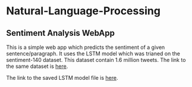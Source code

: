 # Natural-Language-Processing
## Sentiment Analysis WebApp

This is a simple web app which predicts the sentiment of a given sentence/paragraph. It uses the LSTM model which was trianed on the sentiment-140 dataset.
This dataset contain 1.6 million tweets. The link to the same dataset is [here](https://github.com/user/repo/blob/branch/other_file.md).

The link to the saved LSTM model file is [here](https://drive.google.com/file/d/1A45K968N_aV-iW6MpWEj80AjN71VBNxL/view?usp=sharing).
